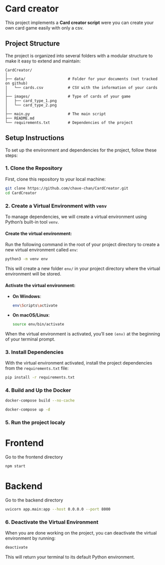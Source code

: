 # Card creator

This project implements a **Card creator script** were you can create your own card game easily with only a csv.

## Project Structure

The project is organized into several folders with a modular structure to make it easy to extend and maintain:

```
CardCreator/
│
├── data/                   # Folder for your documents (not tracked on github)
│   └── cards.csv           # CSV with the information of your cards 
│
├── images/                 # Type of cards of your game
│   ├── card_type_1.png        
│   └── card_type_2.png  
│
├── main.py                 # The main script 
├── README.md               
└── requirements.txt        # Dependencies of the project
```

## Setup Instructions

To set up the environment and dependencies for the project, follow these steps:

### 1. Clone the Repository

First, clone this repository to your local machine:

```bash
git clone https://github.com/chave-chan/CardCreator.git
cd CardCreator
```

### 2. Create a Virtual Environment with `venv`

To manage dependencies, we will create a virtual environment using Python’s built-in tool `venv`.

#### Create the virtual environment:

Run the following command in the root of your project directory to create a new virtual environment called `env`:

```bash
python3 -m venv env
```

This will create a new folder `env/` in your project directory where the virtual environment will be stored.

#### Activate the virtual environment:

- **On Windows**:
  ```bash
  env\Scripts\activate
  ```

- **On macOS/Linux**:
  ```bash
  source env/bin/activate
  ```

When the virtual environment is activated, you’ll see `(env)` at the beginning of your terminal prompt.

### 3. Install Dependencies

With the virtual environment activated, install the project dependencies from the `requirements.txt` file:

```bash
pip install -r requirements.txt
```

### 4. Build and Up the Docker

```bash
docker-compose build --no-cache
```

```bash
docker-compose up -d
```

### 5. Run the project localy

# Frontend
Go to the frontend directory

```bash
npm start
```

# Backend
Go to the backend directory

```bash
uvicorn app.main:app --host 0.0.0.0 --port 8000
```

### 6. Deactivate the Virtual Environment

When you are done working on the project, you can deactivate the virtual environment by running:

```bash
deactivate
```

This will return your terminal to its default Python environment.
